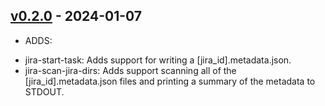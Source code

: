 ## [v0.2.0](https://github.com/jai-python3/data-file-utils/tree/v0.2.0) - 2024-01-07

* ADDS:
- jira-start-task: Adds support for writing a [jira_id].metadata.json.
- jira-scan-jira-dirs: Adds support scanning all of the [jira_id].metadata.json files and printing a summary of the metadata to STDOUT.

